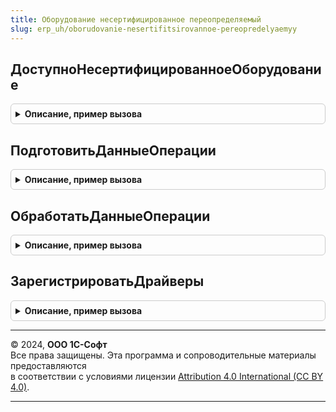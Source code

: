 ```yaml
---
title: Оборудование несертифицированное переопределяемый
slug: erp_uh/oborudovanie-nesertifitsirovannoe-pereopredelyaemyy
---
```



## ДоступноНесертифицированноеОборудование
<details style="margin: 1em 0; padding: 0.5em; border: 1px solid #ccc; border-radius: 6px;">

<summary style="font-weight: bold; cursor: pointer;">Описание, пример вызова</summary>

```bsl

// Устанавливает доступность несертифицированного оборудования
//
// Параметры:
//  Доступно - Булево - несертифицированное оборудование доступно.
//  СтандартнаяОбработка - Булево - Стандартная обработка.
//
Процедура ДоступноНесертифицированноеОборудование(Доступно, СтандартнаяОбработка) Экспорт
```

Пример вызова
```bsl
ОборудованиеНесертифицированноеПереопределяемый.ДоступноНесертифицированноеОборудование(Доступно, СтандартнаяОбработка) 
```
</details>

## ПодготовитьДанныеОперации
<details style="margin: 1em 0; padding: 0.5em; border: 1px solid #ccc; border-radius: 6px;">

<summary style="font-weight: bold; cursor: pointer;">Описание, пример вызова</summary>

```bsl

// Подготовить данные операции перед выполнением команды.
//
// Параметры:
//  ПараметрыПодключения - Структура - Параметры подключения.
//  Команда - Строка - Выполняемая команда.
//  ПараметрыОперации - Структура - Параметры операции.
//
// Возвращаемое значение:
//  Структура.
Процедура ПодготовитьДанныеОперации(ПараметрыПодключения, Команда, ПараметрыОперации, ДанныеОперации) Экспорт
```

Пример вызова
```bsl
ОборудованиеНесертифицированноеПереопределяемый.ПодготовитьДанныеОперации(ПараметрыПодключения, Команда, ПараметрыОперации, ДанныеОперации) 
```
</details>

## ОбработатьДанныеОперации
<details style="margin: 1em 0; padding: 0.5em; border: 1px solid #ccc; border-radius: 6px;">

<summary style="font-weight: bold; cursor: pointer;">Описание, пример вызова</summary>

```bsl

// Обработать данные операции после выполнения команды.
//
// Параметры:
//  ПараметрыПодключения - Структура - Параметры подключения.
//  Команда - Строка - Выполняемая команда.
//  РезультатВыполнения - Структура - результат выполнения операции.
//  ДанныеОперации - Структура - Параметры операции.
//
Процедура ОбработатьДанныеОперации(ПараметрыПодключения, Команда, РезультатВыполнения, ДанныеОперации) Экспорт
```

Пример вызова
```bsl
ОборудованиеНесертифицированноеПереопределяемый.ОбработатьДанныеОперации(ПараметрыПодключения, Команда, РезультатВыполнения, ДанныеОперации) 
```
</details>

## ЗарегистрироватьДрайверы
<details style="margin: 1em 0; padding: 0.5em; border: 1px solid #ccc; border-radius: 6px;">

<summary style="font-weight: bold; cursor: pointer;">Описание, пример вызова</summary>

```bsl

// Добавляет в список поставляемые драйверы в составе конфигурации.
//
// Параметры:
//  Драйверы - ТаблицаЗначений - см. ОборудованиеНесертифицированное.НоваяТаблицаНесертифицированныхДрайверов
//
Процедура ЗарегистрироватьДрайверы(Драйверы) Экспорт
```

Пример вызова
```bsl
ОборудованиеНесертифицированноеПереопределяемый.ЗарегистрироватьДрайверы(Драйверы) 
```
</details>

---

© 2024, **ООО 1С-Софт**  
Все права защищены. Эта программа и сопроводительные материалы предоставляются  
в соответствии с условиями лицензии [Attribution 4.0 International (CC BY 4.0)](https://creativecommons.org/licenses/by/4.0/legalcode).

---
